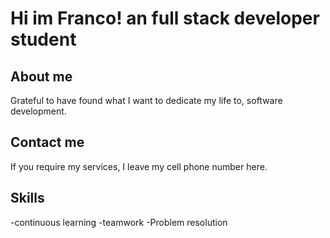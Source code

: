 # Hi im Franco! an full stack developer student

## About me
Grateful to have found what I want to dedicate my life to, software development.

## Contact me
If you require my services, I leave my cell phone number here.

## Skills
-continuous learning
-teamwork
-Problem resolution